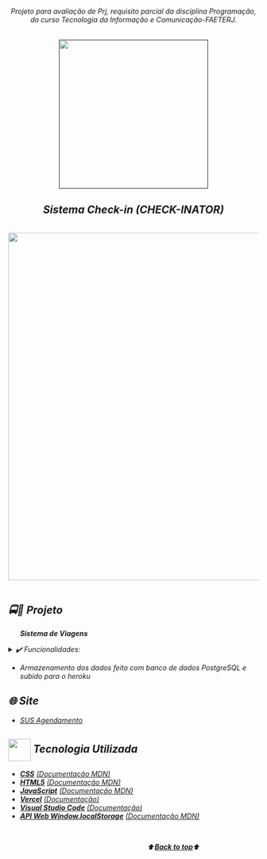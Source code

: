 <div align="center">
<i><h6>Projeto para avaliação de Prj, requisito parcial da disciplina Programação, do curso Tecnologia da Informação e Comunicação-FAETERJ.
</div>
<a name="back-to-top">

<p align="center">
  <a href="">
    <img width="300px" src="./assets/logo_sus.png" alt="">
   </a>
</p>

 <p>
    <h2 align="center">
  Sistema Check-in (CHECK-INATOR)
  </h2>
  </p> 
  </br>

<div align="center">
  <img width="700px" src="./assets/gif/sus-agendamento.gif">
</div>
<br>

## 🚍🎡    Projeto
&nbsp;&nbsp;&nbsp;&nbsp;&nbsp;&nbsp;**Sistema de  Viagens**  

<details>
  <summary>✔️ Funcionalidades:</summary>
      <p align="justify">
      - Cadastrar Passageiro<br>
      - Agendar Viagem    <br>
      - Desmarcar viagem<br>
      </p>
  </details>

- *Armazenamento dos dados feito com banco de dados PostgreSQL e subido para o heroku*

## 🌐    Site
- [SUS Agendamento](https://sus-agendamento.vercel.app/)
  
## <img height="45px" align="center" src="https://github.com/marcosbarker/serratec.residencia/blob/main/assets/stockrocketgif.gif">    Tecnologia Utilizada
- [**CSS**](https://www.w3.org/Style/CSS/)    [(*Documentação MDN*)](https://developer.mozilla.org/en-US/docs/Web/CSS/Reference)
- [**HTML5**](https://html.spec.whatwg.org/)    [(*Documentação MDN*)](https://developer.mozilla.org/pt-BR/docs/Web/HTML)
- [**JavaScript**](https://www.javascript.com/)    [(*Documentação MDN*)](https://developer.mozilla.org/pt-BR/docs/Web/JavaScript)
- [**Vercel**](https://vercel.com)    [(*Documentação*)](https://vercel.com/docs)
- [**Visual Studio Code**](https://code.visualstudio.com/)    [*(Documentação)*](https://code.visualstudio.com/docs)
- [**API Web Window.localStorage**](https://developer.mozilla.org/pt-BR/docs/Web/API/Window/localStorage)    [(*Documentação MDN*)](https://developer.mozilla.org/pt-BR/docs/Web/API/Window/localStorage)

<br> 

&emsp;&emsp;&emsp;&emsp;&emsp;&emsp;&emsp;&emsp;&emsp;&emsp;&emsp;&emsp;&emsp;&emsp;&emsp;&emsp;&emsp;&emsp;&emsp;&emsp;⬆️[**Back to top**](#back-to-top)⬆️
